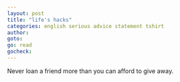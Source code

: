 ```yaml
---
layout: post
title: "life's hacks"
categories: english serious advice statement tshirt
author:
goto:
go: read
gocheck:
---
```

Never loan a friend more than you can afford to give away.
